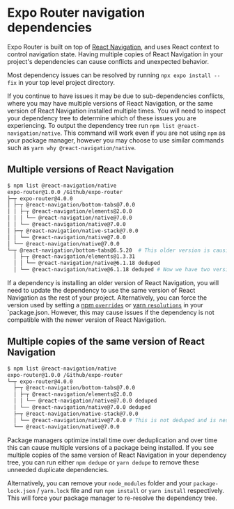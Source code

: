 # Expo Router navigation dependencies

Expo Router is built on top of [React Navigation](https://reactnavigation.org/), and uses React context to control navigation state. Having multiple copies of React Navigation in your project's dependencies can cause conflicts and unexpected behavior.

Most dependency issues can be resolved by running `npx expo install --fix` in your top level project directory.

If you continue to have issues it may be due to sub-dependencies conflicts, where you may have multiple versions of React Navigation, or the same version of React Navigation installed multiple times. You will need to inspect your dependency tree to determine which of these issues you are experiencing. To output the dependency tree run `npm list @react-navigation/native`. This command will work even if you are not using `npm` as your package manager, however you may choose to use similar commands such as `yarn why @react-navigation/native`.

## Multiple versions of React Navigation

```bash
$ npm list @react-navigation/native
expo-router@1.0.0 /Github/expo-router
├─┬ expo-router@4.0.0
│ ├─┬ @react-navigation/bottom-tabs@7.0.0
│ │ ├─┬ @react-navigation/elements@2.0.0
│ │ │ └── @react-navigation/native@7.0.0
│ │ └── @react-navigation/native@7.0.0
│ ├─┬ @react-navigation/native-stack@7.0.0
│ │ └── @react-navigation/native@7.0.0
│ └── @react-navigation/native@7.0.0
└─┬ @react-navigation/bottom-tabs@6.5.20  # This older version is causing the conflict
  │ ├─┬ @react-navigation/elements@1.3.31
  │ │ └── @react-navigation/native@6.1.18 deduped
  │ └── @react-navigation/native@6.1.18 deduped # Now we have two versions of @react-navigation/native
```

If a dependency is installing an older version of React Navigation, you will need to update the dependency to use the same version of React Navigation as the rest of your project. Alternatively, you can force the version used by setting a [npm `overrides`](https://docs.npmjs.com/cli/v7/using-npm/config#overrides) or [yarn `resolutions`](https://classic.yarnpkg.com/en/docs/selective-version-resolutions/) in your `package.json. However, this may cause issues if the dependency is not compatible with the newer version of React Navigation.

## Multiple copies of the same version of React Navigation

```bash
$ npm list @react-navigation/native
expo-router@1.0.0 /Github/expo-router
└─┬ expo-router@4.0.0
  ├─┬ @react-navigation/bottom-tabs@7.0.0
  │ ├─┬ @react-navigation/elements@2.0.0
  │ │ └── @react-navigation/native@7.0.0 deduped
  │ └── @react-navigation/native@7.0.0 deduped
  ├─┬ @react-navigation/native-stack@7.0.0
  │ └── @react-navigation/native@7.0.0 # This is not deduped and is nested
  └── @react-navigation/native@7.0.0
```

Package managers optimize install time over deduplication and over time this can cause multiple versions of a package being installed. If you see multiple copies of the same version of React Navigation in your dependency tree, you can run either `npm dedupe` or `yarn dedupe` to remove these unneeded duplicate dependencies.

Alternatively, you can remove your `node_modules` folder and your `package-lock.json` / `yarn.lock` file and run `npm install` or `yarn install` respectively. This will force your package manager to re-resolve the dependency tree.
